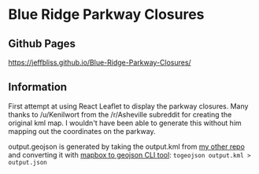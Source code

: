 # Blue Ridge Parkway Closures

## Github Pages
https://jeffbliss.github.io/Blue-Ridge-Parkway-Closures/

## Information
First attempt at using React Leaflet to display the parkway closures. Many thanks to /u/Kenilwort from the /r/Asheville subreddit for creating the original kml map. I wouldn't have been able to generate this without him mapping out the coordinates on the parkway.

output.geojson is generated by taking the output.kml from [my other repo](https://github.com/jeffbliss/blue_ridge_parkway_closures) and converting it with [mapbox to geojson CLI tool](https://www.npmjs.com/package/@mapbox/togeojson): `togeojson output.kml > output.json`
